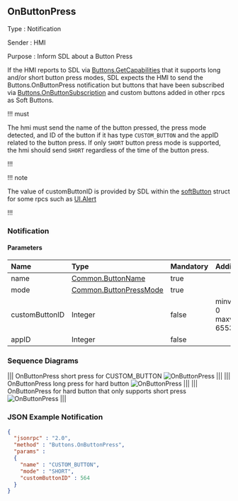 ## OnButtonPress

Type
: Notification

Sender
: HMI

Purpose
: Inform SDL about a Button Press

If the HMI reports to SDL via [Buttons.GetCapabilities](../getcapabilities) that it supports long and/or short button press modes, SDL expects the HMI to send the Buttons.OnButtonPress notification but buttons that have been subscribed via [Buttons.OnButtonSubscription](../onbuttonsubscription) and custom buttons added in other rpcs as Soft Buttons.

!!! must

The hmi must send the name of the button pressed, the press mode detected, and ID of the button if it has type `CUSTOM_BUTTON` and the appID related to the button press. If only `SHORT` button press mode is supported, the hmi should send `SHORT` regardless of the time of the button press.

!!!

!!! note

The value of customButtonID is provided by SDL within the [softButton](../../common/structs/#softbutton) struct for some rpcs such as [UI.Alert](../../ui/alert)

!!!

### Notification

#### Parameters

|Name|Type|Mandatory|Additional|
|:---|:---|:--------|:---------|
|name|[Common.ButtonName](../../common/enums/#buttonname)|true||
|mode|[Common.ButtonPressMode](../../common/enums/#buttonpressmode)|true||
|customButtonID|Integer|false|minvalue: 0<br>maxvalue: 65536|
|appID|Integer|false||

### Sequence Diagrams
|||
OnButtonPress short press for CUSTOM_BUTTON
![OnButtonPress](./assets/OnButtonPressShort.png)
|||
|||
OnButtonPress long press for hard button
![OnButtonPress](./assets/OnButtonPressLongHardKey.png)
|||
|||
OnButtonPress for hard button that only supports short press
![OnButtonPress](./assets/OnButtonPressHardKeyShortOnly.png)
|||

### JSON Example Notification
```json
{
  "jsonrpc" : "2.0",
  "method" : "Buttons.OnButtonPress",
  "params" :
  {
    "name" : "CUSTOM_BUTTON",
    "mode" : "SHORT",
    "customButtonID" : 564
  }
}
```
